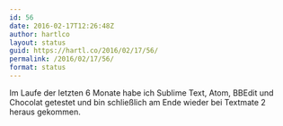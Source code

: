 ```yaml
---
id: 56
date: 2016-02-17T12:26:48Z
author: hartlco
layout: status
guid: https://hartl.co/2016/02/17/56/
permalink: /2016/02/17/56/
format: status
---
```

Im Laufe der letzten 6 Monate habe ich Sublime Text, Atom, BBEdit und Chocolat getestet und bin schließlich am Ende wieder bei Textmate 2 heraus gekommen.